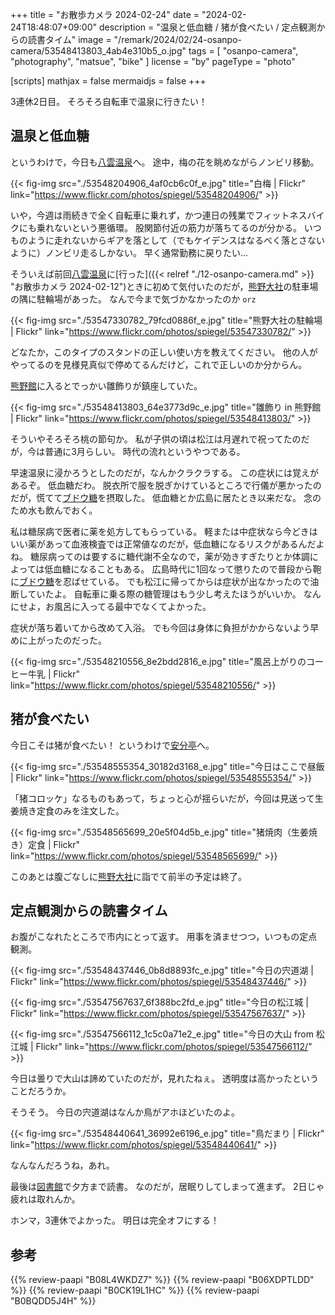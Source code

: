 +++
title = "お散歩カメラ 2024-02-24"
date =  "2024-02-24T18:48:07+09:00"
description = "温泉と低血糖 / 猪が食べたい / 定点観測からの読書タイム"
image = "/remark/2024/02/24-osanpo-camera/53548413803_4ab4e310b5_o.jpg"
tags = [ "osanpo-camera", "photography", "matsue", "bike" ]
license = "by"
pageType = "photo"

[scripts]
  mathjax = false
  mermaidjs = false
+++

3連休2日目。
そろそろ自転車で温泉に行きたい！

## 温泉と低血糖

というわけで，今日も[八雲温泉][八雲温泉ゆうあい熊野館]へ。
途中，梅の花を眺めながらノンビリ移動。

{{< fig-img src="./53548204906_4af0cb6c0f_e.jpg" title="白梅 | Flickr" link="https://www.flickr.com/photos/spiegel/53548204906/" >}}

いや，今週は雨続きで全く自転車に乗れず，かつ連日の残業でフィットネスバイクにも乗れないという悪循環。
股関節付近の筋力が落ちてるのが分かる。
いつものように走れないからギアを落として（でもケイデンスはなるべく落とさないように）ノンビリ走るしかない。
早く通常勤務に戻りたい...

そういえば前回[八雲温泉][八雲温泉ゆうあい熊野館]に[行った]({{< relref "./12-osanpo-camera.md" >}} "お散歩カメラ 2024-02-12")ときに初めて気付いたのだが，[熊野大社]の駐車場の隅に駐輪場があった。
なんで今まで気づかなかったのか `orz`

{{< fig-img src="./53547330782_79fcd0886f_e.jpg" title="熊野大社の駐輪場 | Flickr" link="https://www.flickr.com/photos/spiegel/53547330782/" >}}

どなたか，このタイプのスタンドの正しい使い方を教えてください。
他の人がやってるのを見様見真似で停めてるんだけど，これで正しいのか分からん。

[熊野館][八雲温泉ゆうあい熊野館]に入るとでっかい雛飾りが鎮座していた。

{{< fig-img src="./53548413803_64e3773d9c_e.jpg" title="雛飾り in 熊野館 | Flickr" link="https://www.flickr.com/photos/spiegel/53548413803/" >}}

そういやそろそろ桃の節句か。
私が子供の頃は松江は月遅れで祝ってたのだが，今は普通に3月らしい。
時代の流れというやつである。

早速温泉に浸かろうとしたのだが，なんかクラクラする。
この症状には覚えがあるぞ。
低血糖だわ。
脱衣所で服を脱ぎかけているところで行儀が悪かったのだが，慌てて[ブドウ糖]を摂取した。
低血糖とか広島に居たとき以来だな。
念のため水も飲んでおく。

私は糖尿病で医者に薬を処方してもらっている。
軽または中症状なら今どきはいい薬があって血液検査では正常値なのだが，低血糖になるリスクがあるんだよね。
糖尿病ってのは要するに糖代謝不全なので，薬が効きすぎたりとか体調によっては低血糖になることもある。
広島時代に1回なって懲りたので普段から鞄に[ブドウ糖]を忍ばせている。
でも松江に帰ってからは症状が出なかったので油断していたよ。
自転車に乗る際の糖管理はもう少し考えたほうがいいか。
なんにせよ，お風呂に入ってる最中でなくてよかった。

症状が落ち着いてから改めて入浴。
でも今回は身体に負担がかからないよう早めに上がったのだった。

{{< fig-img src="./53548210556_8e2bdd2816_e.jpg" title="風呂上がりのコーヒー牛乳 | Flickr" link="https://www.flickr.com/photos/spiegel/53548210556/" >}}

## 猪が食べたい

今日こそは猪が食べたい！ というわけで[安分亭]へ。

{{< fig-img src="./53548555354_30182d3168_e.jpg" title="今日はここで昼飯 | Flickr" link="https://www.flickr.com/photos/spiegel/53548555354/" >}}

「猪コロッケ」なるものもあって，ちょっと心が揺らいだが，今回は見送って生姜焼き定食のみを注文した。

{{< fig-img src="./53548565699_20e5f04d5b_e.jpg" title="猪焼肉（生姜焼き）定食 | Flickr" link="https://www.flickr.com/photos/spiegel/53548565699/" >}}

このあとは腹ごなしに[熊野大社]に詣でて前半の予定は終了。

## 定点観測からの読書タイム

お腹がこなれたところで市内にとって返す。
用事を済ませつつ，いつもの定点観測。

{{< fig-img src="./53548437446_0b8d8893fc_e.jpg" title="今日の宍道湖 | Flickr" link="https://www.flickr.com/photos/spiegel/53548437446/" >}}

{{< fig-img src="./53547567637_6f388bc2fd_e.jpg" title="今日の松江城 | Flickr" link="https://www.flickr.com/photos/spiegel/53547567637/" >}}

{{< fig-img src="./53547566112_1c5c0a71e2_e.jpg" title="今日の大山 from 松江城 | Flickr" link="https://www.flickr.com/photos/spiegel/53547566112/" >}}

今日は曇りで大山は諦めていたのだが，見れたねぇ。
透明度は高かったということだろうか。

そうそう。
今日の宍道湖はなんか鳥がアホほどいたのよ。

{{< fig-img src="./53548440641_36992e6196_e.jpg" title="鳥だまり | Flickr" link="https://www.flickr.com/photos/spiegel/53548440641/" >}}

なんなんだろうね，あれ。

最後は[図書館][島根県立図書館]で夕方まで読書。
なのだが，居眠りしてしまって進まず。
2日じゃ疲れは取れんか。

ホンマ，3連休でよかった。
明日は完全オフにする！

[熊野大社]: http://www.kumanotaisha.or.jp/ "出雲國一之宮　熊野大社"
[八雲温泉ゆうあい熊野館]: https://www.kumanokan.jp/ "八雲温泉ゆうあい熊野館"
[木次乳業]: https://www.kisuki-milk.co.jp/ "木次乳業"
[安分亭]: http://yakumo-net.com/group/anbuntei/ "安分亭 – ようこそ八雲へ"
[島根県立図書館]: https://www.library.pref.shimane.lg.jp/ "島根県立図書館"
[ブドウ糖]: https://www.amazon.co.jp/dp/B06XDPTLDD?tag=baldandersinf-22&linkCode=ogi&th=1&psc=1 "Amazon.co.jp: アークレイ株式会社 グルコレスキュー (ブドウ糖補給ゼリー) 25g×5包 2箱セット : ドラッグストア"

## 参考

{{% review-paapi "B08L4WKDZ7" %}} <!-- PowerShot ZOOM -->
{{% review-paapi "B06XDPTLDD" %}} <!-- ブドウ糖 -->
{{% review-paapi "B0CK19L1HC" %}} <!-- ハッキング思考 Kindle 版 -->
{{% review-paapi "B0BQDD5J4H" %}} <!-- 君と世界の終わりに; 世界の終わりに柴犬と #せかしば -->
